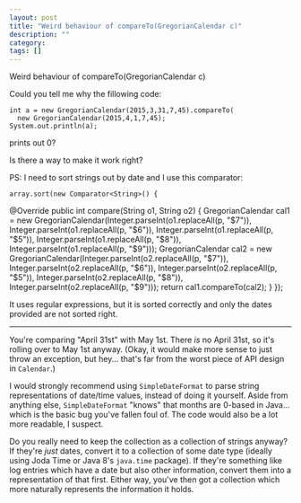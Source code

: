 ```yaml
---
layout: post
title: "Weird behaviour of compareTo(GregorianCalendar c)"
description: ""
category:
tags: []
---
```


Weird behaviour of compareTo(GregorianCalendar c)


Could you tell me why the fillowing code:

    int a = new GregorianCalendar(2015,3,31,7,45).compareTo(
      new GregorianCalendar(2015,4,1,7,45);
    System.out.println(a);

prints out 0?

Is there a way to make it work right?

PS: I need to sort strings out by date and I use this comparator:

    array.sort(new Comparator<String>() {
  @Override
  public int compare(String o1, String o2) {
      GregorianCalendar cal1 = new GregorianCalendar(Integer.parseInt(o1.replaceAll(p, "$7")),
              Integer.parseInt(o1.replaceAll(p, "$6")), Integer.parseInt(o1.replaceAll(p, "$5")),
              Integer.parseInt(o1.replaceAll(p, "$8")), Integer.parseInt(o1.replaceAll(p, "$9")));
      GregorianCalendar cal2 = new GregorianCalendar(Integer.parseInt(o2.replaceAll(p, "$7")),
              Integer.parseInt(o2.replaceAll(p, "$6")), Integer.parseInt(o2.replaceAll(p, "$5")),
              Integer.parseInt(o2.replaceAll(p, "$8")), Integer.parseInt(o2.replaceAll(p, "$9")));
      return cal1.compareTo(cal2);
  }
    });

It uses regular expressions, but it is sorted correctly and only the dates provided are not sorted right.


--------------------------------------- 
You're comparing "April 31st" with May 1st. There _is_ no April 31st, so it's rolling over to May 1st anyway. (Okay, it would make more sense to just throw an exception, but hey... that's far from the worst piece of API design in `Calendar`.)

I would strongly recommend using `SimpleDateFormat` to parse string representations of date/time values, instead of doing it yourself. Aside from anything else, `SimpleDateFormat` "knows" that months are 0-based in Java... which is the basic bug you've fallen foul of. The code would also be a lot more readable, I suspect.

Do you really need to keep the collection as a collection of strings anyway? If they're _just_ dates, convert it to a collection of some date type (ideally using Joda Time or Java 8's `java.time` package). If they're something like log entries which have a date but also other information, convert them into a representation of that first. Either way, you've then got a collection which more naturally represents the information it holds.


